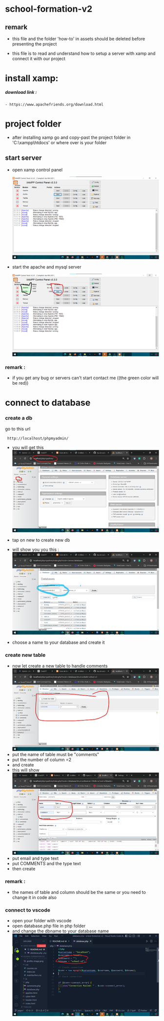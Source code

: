 # school-formation-v2

## remark

- this file and the folder 'how-to' in assets should be deleted before presenting the project

- this file is to read and understand how to setup a server with xamp and connect it with our project

# install xamp:

##### download link :

    - https://www.apachefriends.org/download.html

# project folder

- after installing xamp go and copy-past the project folder in 'C:\xampp\htdocs' or where over is your folder

## start server

- open xamp control panel

  ![alt text](./assets/how-to/xamp-panel.png)

- start the apache and mysql server

  ![alt text](./assets/how-to/xamp-start.png)

### remark :

- if you get any bug or servers can't start contact me ((the green color will be red))

# connect to database

### create a db

go to this url

     http://localhost/phpmyadmin/

- you will get this
  ![alt text](./assets/how-to/1fr.png)

- tap on new to create new db

- will show you you this :
  ![alt text](./assets/how-to/2sec.png)

- choose a name to your database
  and create it

### create new table

- now let create a new table to handle comments
  ![alt text](./assets/how-to/3.png)
- put the name of table must be "comments"
- put the number of column =2
- and create
- this will show
  ![alt text](./assets/how-to/4.png)
- put email and type text
- put COMMENTS and the type text
- then create

### remark :

- the names of table and column should be the same or you need to change it in code also

### connect to vscode

- open your folder with vscode
- open database.php file in php folder
- and change the dbname to your database name
  ![alt text](./assets/how-to/db%26.png)
